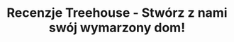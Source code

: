 ---
layout: rankings
page_name: Recenzje
title: Recenzje Treehouse - Stwórz z nami swój wymarzony dom!
description: TreeHouse to miejsce, w którym znajdziesz wskazówki dotyczące domu i ogrodu. Zainspiruj się się pomysłami i znajdź produkty odpowiadające Twoim oczekiwaniom.
h1: Recenzje
intro: 
seo_section:
  title: Korzystaj z porad specjalistów
  content: |-
    Marzysz o pięknym domu lub ogrodzie, ale nie wiesz, od czego zacząć? Szukasz wskazówek dotyczących produktów, prac remontowych, czy wyboru sprzętu do mieszkania? Nie wiesz, jakie meble wybrać lub czy będą pasować do danego wnętrza? Nie musisz już więcej się martwić. Skorzystaj z podpowiedzi naszych specjalistów. Przygotowaliśmy dla Ciebie porady z różnych obszarów tematycznych.
published: true
---